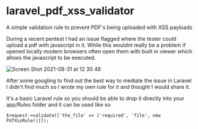 # laravel_pdf_xss_validator
A simple validation rule to prevent PDF's being uploaded with XSS payloads

During a recent pentest I had an issue flagged where the tester could upload a pdf with javascript in it. While this wouldnt really be a problem if opened locally modern browsers often open them with built in viewer which allows the javascript to be executed.

![Screen Shot 2021-08-31 at 12 30 48](https://user-images.githubusercontent.com/55628650/131495811-2e245796-f70d-419a-b111-14937c299941.png)

After some googling to find out the best way to mediate the issue in Laravel I didn't find much so I wrote my own rule for it and thought I would share it.

It's a basic Laravel rule so you should be able to drop it directly into your app/Rules folder and it can be used like so 

`$request->validate(['the_file' => ['required', 'file', new PdfXssRule()]]);`



